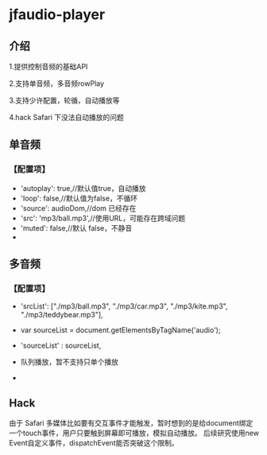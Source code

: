 # jfaudio-player
## 介绍
1.提供控制音频的基础API

2.支持单音频，多音频rowPlay

3.支持少许配置，轮循，自动播放等

4.hack Safari 下没法自动播放的问题


## 单音频
### 【配置项】
* 'autoplay': true,//默认值true，自动播放
* 'loop': false,//默认值为false，不循环
* 'source': audioDom,//dom 已经存在
* 'src': 'mp3/ball.mp3',//使用URL，可能存在跨域问题
* 'muted': false,//默认 false，不静音
*


## 多音频
### 【配置项】
* 'srcList': ["./mp3/ball.mp3", "./mp3/car.mp3", "./mp3/kite.mp3", "./mp3/teddybear.mp3"],

* var sourceList = document.getElementsByTagName('audio');
* 'sourceList' : sourceList,
* 队列播放，暂不支持只单个播放
*

## Hack

由于 Safari 多媒体比如要有交互事件才能触发，暂时想到的是给document绑定一个touch事件，用户只要触到屏幕即可播放，模拟自动播放。
后续研究使用new Event自定义事件，dispatchEvent能否突破这个限制。